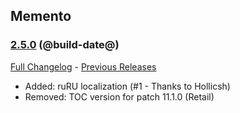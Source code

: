 ## Memento
### [2.5.0](https://github.com/diomsg-code/Memento/tree/2.5.0) (@build-date@)
[Full Changelog](https://github.com/diomsg-code/Memento/compare/2.4.2...2.5.0) - [Previous Releases](https://github.com/diomsg-code/Memento/releases)

- Added: ruRU localization (#1 - Thanks to Hollicsh)
- Removed: TOC version for patch 11.1.0 (Retail)